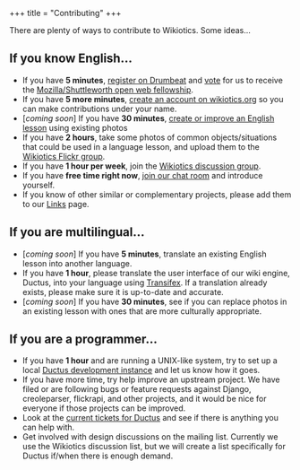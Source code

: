 +++
title = "Contributing"
+++

There are plenty of ways to contribute to Wikiotics. Some ideas...

## If you know English...

  - If you have **5 minutes**, [register on
    Drumbeat](http://www.drumbeat.org/user/register) and
    [vote](http://www.drumbeat.org/node/29376/about) for us to receive
    the [Mozilla/Shuttleworth open web
    fellowship](http://www.mozilla.org/grants/education-fellowship.html).
  - If you have **5 more minutes**, [create an account on
    wikiotics.org](http://alpha.wikiotics.org/create-account) so you can
    make contributions under your name.
  - \[*coming soon*\] If you have **30 minutes**, [create or improve an
    English lesson](/en/make_a_lesson) using existing photos
  - If you have **2 hours**, take some photos of common
    objects/situations that could be used in a language lesson, and
    upload them to the [Wikiotics Flickr
    group](http://www.flickr.com/groups/wikiotics/).
  - If you have **1 hour per week**, join the [Wikiotics discussion
    group](http://groups.google.com/group/wikiotics).
  - If you have **free time right now**, [join our chat
    room](http://webchat.freenode.net/?channels=wikiotics) and introduce
    yourself.
  - If you know of other similar or complementary projects, please add
    them to our [Links](/en/Links) page.

## If you are multilingual...

  - \[*coming soon*\] If you have **5 minutes**, translate an existing
    English lesson into another language.
  - If you have **1 hour**, please translate the user interface of our
    wiki engine, Ductus, into your language using
    [Transifex](http://www.transifex.net/projects/p/ductus/c/master/).
    If a translation already exists, please make sure it is up-to-date
    and accurate.
  - \[*coming soon*\] If you have **30 minutes**, see if you can replace
    photos in an existing lesson with ones that are more culturally
    appropriate.

## If you are a programmer...

  - If you have **1 hour** and are running a UNIX-like system, try to
    set up a local [Ductus development
    instance](http://code.ductus.us/wiki/DuctusDevelopmentInstance) and
    let us know how it goes.
  - If you have more time, try help improve an upstream project. We have
    filed or are following bugs or feature requests against Django,
    creoleparser, flickrapi, and other projects, and it would be nice
    for everyone if those projects can be improved.
  - Look at the [current tickets for
    Ductus](http://code.ductus.us/query) and see if there is anything
    you can help with.
  - Get involved with design discussions on the mailing list. Currently
    we use the Wikiotics discussion list, but we will create a list
    specifically for Ductus if/when there is enough demand.
